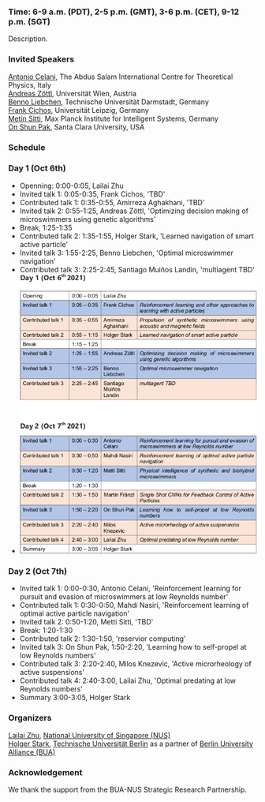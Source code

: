 

### Time: 6-9 a.m. (PDT), 2-5 p.m. (GMT), 3-6 p.m. (CET), 9-12 p.m. (SGT)


Description.

### Invited Speakers

[Antonio Celani](https://www.ictp.it/phonebook/person?id=2439), The Abdus Salam International Centre for Theoretical Physics, Italy<br>
[Andreas Zöttl](https://scholar.google.co.uk/citations?user=CYRGC9AAAAAJ&hl=en), Universität Wien, Austria<br>
[Benno Liebchen](https://www.physik.tu-darmstadt.de/fbphysik/professoren/mitarbeiterdetails_de_en_professoren_67200.en.jsp), Technische Universität Darmstadt, Germany<br>
[Frank Cichos](https://home.uni-leipzig.de/~physik/sites/mona/), Universität Leipzig, Germany<br>
[Metin Sitti](https://www.is.mpg.de/~sitti), Max Planck Institute for Intelligent Systems, Germany<br>
[On Shun Pak](https://www.scu.edu/engineering/faculty/pak-on-shun/), Santa Clara University, USA
### Schedule

### Day 1 (Oct 6th)
- Openning: 0:00-0:05, Lailai Zhu <br>
- Invited talk 1: 0:05-0:35, Frank Cichos, 'TBD' <br>
- Contributed talk 1: 0:35-0:55, Amirreza Aghakhani, 'TBD' <br>
- Invited talk 2: 0:55-1:25, Andreas Zöttl, 'Optimizing decision making of microswimmers using genetic algorithms' <br>
- Break, 1:25-1:35 <br>
- Contributed talk 2: 1:35-1:55, Holger Stark, 'Learned navigation of smart active particle' <br>
- Invited talk 3: 1:55-2:25, Benno Liebchen, 'Optimal microswimmer navigation' <br>
- Contributed talk 3: 2:25-2:45, Santiago Muiños Landin, 'multiagent TBD' <br>
- ![Alt text](workshop_schedule.jpg?raw=true "Title")


### Day 2 (Oct 7th)
- Invited talk 1: 0:00-0:30, Antonio Celani, 'Reinforcement learning for pursuit and evasion of microswimmers at low Reynolds number' <br>
- Contributed talk 1: 0:30-0:50, Mahdi Nasiri, 'Reinforcement learning of optimal active particle navigation' <br>
- Invited talk 2: 0:50-1:20, Metti Sitti, 'TBD' <br>
- Break: 1:20-1:30 <br>
- Contributed talk 2: 1:30-1:50, 'reservior computing' <br>
- Invited talk 3: On Shun Pak, 1:50-2:20, 'Learning how to self-propel at low Reynolds numbers' <br>
- Contributed talk 3: 2:20-2:40, Milos Knezevic, 'Active microrheology of active suspensions' <br>
- Contributed talk 4: 2:40-3:00, Lailai Zhu, 'Optimal predating at low Reynolds numbers' <br> 
- Summary 3:00-3:05, Holger Stark



### Organizers

[Lailai Zhu](http://lailaiflow.com), [National University of Singapore (NUS)](https://www.nus.edu.sg)<br>
[Holger Stark](https://www.itp.tu-berlin.de/stark/ag_stark/members/prof_dr_holger_stark/), [Technische Universität Berlin](https://www.tu.berlin/en/) as a partner of [Berlin University Alliance (BUA)](https://www.berlin-university-alliance.de/en/index.html)

### Acknowledgement
We thank the support from the BUA-NUS Strategic Research Partnership.
